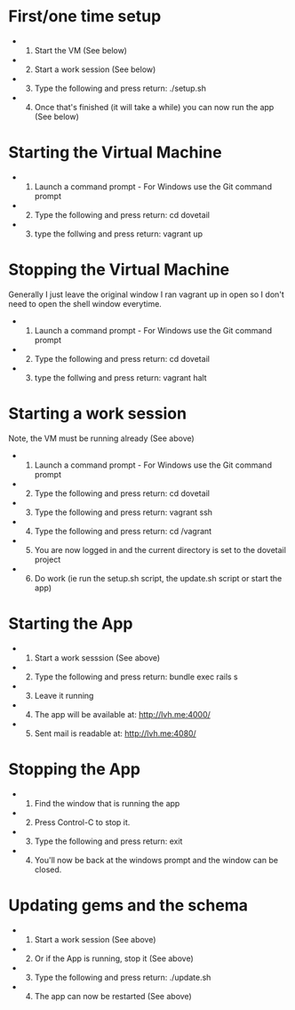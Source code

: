 # First/one time setup

 * 1. Start the VM (See below)
 * 2. Start a work session (See below)
 * 3. Type the following and press return: ./setup.sh
 * 4. Once that's finished (it will take a while) you can now run the app (See below)

# Starting the Virtual Machine

 * 1. Launch a command prompt - For Windows use the Git command prompt
 * 2. Type the following and press return: cd dovetail
 * 3. type the follwing and press return: vagrant up

# Stopping the Virtual Machine

Generally I just leave the original window I ran vagrant up in open so I don't need to open the shell window everytime.

 * 1. Launch a command prompt - For Windows use the Git command prompt
 * 2. Type the following and press return: cd dovetail
 * 3. type the follwing and press return: vagrant halt

# Starting a work session

Note, the VM must be running already (See above)

 * 1. Launch a command prompt - For Windows use the Git command prompt
 * 2. Type the following and press return: cd dovetail
 * 3. Type the following and press return: vagrant ssh
 * 4. Type the following and press return: cd /vagrant
 * 5. You are now logged in and the current directory is set to the dovetail project
 * 6. Do work (ie run the setup.sh script, the update.sh script or start the app)

# Starting the App

 * 1. Start a work sesssion (See above)
 * 2. Type the following and press return: bundle exec rails s
 * 3. Leave it running
 * 4. The app will be available at: http://lvh.me:4000/
 * 5. Sent mail is readable at: http://lvh.me:4080/

# Stopping the App

 * 1. Find the window that is running the app
 * 2. Press Control-C to stop it.
 * 3. Type the following and press return: exit 
 * 4. You'll now be back at the windows prompt and the window can be closed.

# Updating gems and the schema

 * 1. Start a work session (See above)
 * 2. Or if the App is running, stop it (See above)
 * 3. Type the following and press return: ./update.sh
 * 4. The app can now be restarted (See above)


